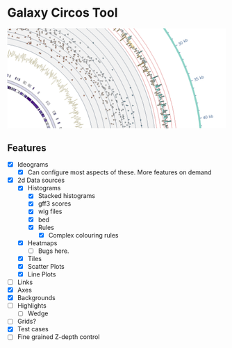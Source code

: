 # Galaxy Circos Tool

![](./media/example.png)

## Features

- [x] Ideograms
    - [x] Can configure most aspects of these. More features on demand

- [x] 2d Data sources
    - [x] Histograms
        - [x] Stacked histograms
        - [x] gff3 scores
        - [x] wig files
        - [x] bed
        - [x] Rules
            - [x] Complex colouring rules
    - [x] Heatmaps
        - [ ] Bugs here.
    - [x] Tiles
    - [x] Scatter Plots
    - [x] Line Plots
- [ ] Links
- [x] Axes
- [x] Backgrounds
- [ ] Highlights
    - [ ] Wedge
- [ ] Grids?
- [x] Test cases
- [ ] Fine grained Z-depth control

